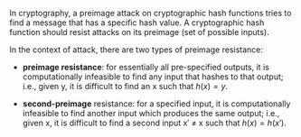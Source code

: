In cryptography, a preimage attack on cryptographic hash functions tries to find a message that has a specific hash value. A cryptographic hash function should resist attacks on its preimage (set of possible inputs).

In the context of attack, there are two types of preimage resistance:

- **preimage resistance**: for essentially all pre-specified outputs, it is computationally infeasible to find any input that hashes to that output; i.e., given y, it is difficult to find an x such that $h(x) = y.$

- **second-preimage** resistance: for a specified input, it is computationally infeasible to find another input which produces the same output; i.e., given x, it is difficult to find a second input x′ ≠ x such that $h(x) = h(x′)$.
